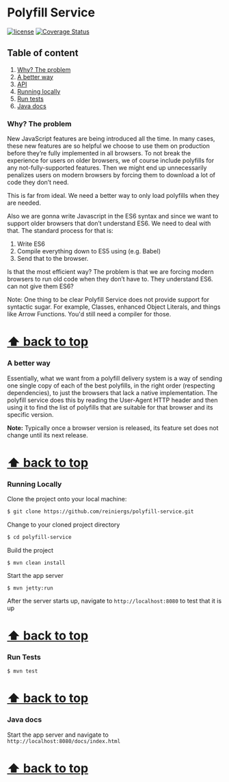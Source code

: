 <a name="top"></a>
#  Polyfill Service
[![license](https://img.shields.io/github/license/mashape/apistatus.svg)]()  [![Coverage Status](https://coveralls.io/repos/github/reiniergs/polyfill-service/badge.svg?branch=codeCoverage)](https://coveralls.io/github/reiniergs/polyfill-service?branch=codeCoverage)

## Table of content


 1. [Why? The problem](#why)
 2. [A better way](#solution)
 3. [API](https://github.com/reiniergs/polyfill-service/blob/master/API.md)
 4. [Running locally](#running-locally)
 5. [Run tests](#tests)
 6. [Java docs](#java-docs)

<a name="why"></a>
### Why? The problem


New JavaScript features are being introduced all the time. In many cases, these new features are so helpful we choose to use 
them on production before they’re fully implemented in all browsers. To not break the experience for users on older browsers, 
we of course include polyfills for any not-fully-supported features. Then we might end up unnecessarily penalizes users on 
modern browsers by forcing them to download a lot of code they don’t need.

This is far from ideal. We need a better way to only load polyfills when they are needed.

Also we are gonna write Javascript in the ES6 syntax and since we want to support older browsers
that don’t understand ES6. We need to deal with that. The standard process for that is:

 1. Write ES6 
 2. Compile everything down to ES5 using (e.g. Babel)
 3. Send that to the browser.

Is that the most efficient way? The problem is that we are forcing modern browsers to run old code when they don’t have to. They understand ES6. can not give them ES6?

Note: One thing to be clear Polyfill Service does not provide support for syntactic sugar. For example, Classes, enhanced Object Literals, and things like Arrow Functions. You'd still need a compiler for those.

 **[⬆ back to top](#top)**
=======

<a name="solution"></a>
### A better way

Essentially, what we want from a polyfill delivery system is a way of sending one single copy of each of the best polyfills, in the right order (respecting dependencies), to just the browsers that lack a native implementation. The polyfill service does this by reading the User-Agent HTTP header and then using it to find the list of polyfills that are suitable for that browser and its specific version.

**Note:** Typically once a browser version is released, its feature set does not change until its next release.

**[⬆ back to top](#top)**
=======

<a name="running locally"></a> 
### Running Locally

Clone the project onto your local machine:
```bash
$ git clone https://github.com/reiniergs/polyfill-service.git
```
Change to your cloned project directory
```bash
$ cd polyfill-service
```
Build the project
```
$ mvn clean install
```
 Start the app server
```
$ mvn jetty:run
```
After the server starts up, navigate to `http://localhost:8080` to test that it is up
 
 **[⬆ back to top](#top)**
=======

<a name="tests"></a>
### Run Tests
```
$ mvn test
```
 **[⬆ back to top](#top)**
=======

<a name="java-docs"></a>
### Java docs
Start the app server and navigate to `http://localhost:8080/docs/index.html`

 **[⬆ back to top](#top)**
=======

